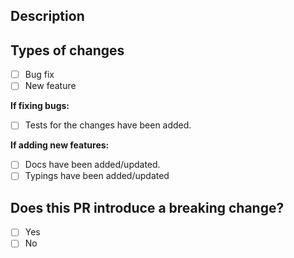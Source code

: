 ## Description
<!-- Describe your changes in detail -->

## Types of changes
<!-- Put an `x` in all the boxes that apply -->

- [ ] Bug fix
- [ ] New feature

**If fixing bugs:**

- [ ] Tests for the changes have been added.

**If adding new features:**

- [ ] Docs have been added/updated.
- [ ] Typings have been added/updated

## Does this PR introduce a breaking change?

- [ ] Yes
- [ ] No
